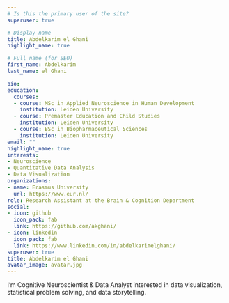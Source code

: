 ```yaml
---
# Is this the primary user of the site?
superuser: true

# Display name
title: Abdelkarim el Ghani
highlight_name: true

# Full name (for SEO)
first_name: Abdelkarim
last_name: el Ghani

bio: 
education:
  courses:
  - course: MSc in Applied Neuroscience in Human Development
    institution: Leiden University
  - course: Premaster Education and Child Studies
    institution: Leiden University
  - course: BSc in Biopharmaceutical Sciences
    institution: Leiden University
email: ""
highlight_name: true
interests:
- Neuroscience
- Quantitative Data Analysis
- Data Visualization
organizations:
- name: Erasmus University
  url: https://www.eur.nl/
role: Research Assistant at the Brain & Cognition Department
social:
- icon: github
  icon_pack: fab
  link: https://github.com/akghani/
- icon: linkedin
  icon_pack: fab
  link: https://www.linkedin.com/in/abdelkarimelghani/
superuser: true
title: Abdelkarim el Ghani
avatar_image: avatar.jpg
---
```



I’m Cognitive Neuroscientist & Data Analyst interested in data visualization, statistical problem solving, and data storytelling.

